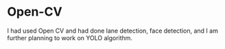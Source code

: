 # Open-CV

I had used Open CV and had done lane detection, face detection, and I am further planning to work on YOLO algorithm.
